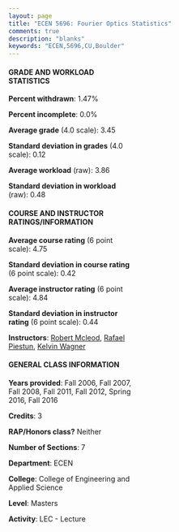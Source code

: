 ```yaml
---
layout: page
title: "ECEN 5696: Fourier Optics Statistics"
comments: true
description: "blanks"
keywords: "ECEN,5696,CU,Boulder"
---
```

<head>
<script src="https://ajax.googleapis.com/ajax/libs/jquery/2.1.3/jquery.min.js"></script>
<script src="https://dl.dropboxusercontent.com/s/pc42nxpaw1ea4o9/highcharts.js?dl=0"></script>
<!-- <script src="../assets/js/highcharts.js"></script> -->
<style type="text/css">@font-face {
	font-family: "Bebas Neue";
	src: url(https://www.filehosting.org/file/details/544349/BebasNeue Regular.otf) format("opentype");
	}
	h1.Bebas { 
		font-family: "Bebas Neue", Verdana, Tahoma;
	}
</style>
</head>
<body>
	<div id="container" style="float: right; width: 45%; height: 88%; margin-left: 2.5%; margin-right: 2.5%;"></div>
	<script language="JavaScript">
		$(document).ready(function() {
		var chart = {type: 'column'};
		var title = {text: 'Grade Distribution'};
		var xAxis = {categories: ['A','B','C','D','F'],crosshair: true};
		var yAxis = {min: 0,title: {text: 'Percentage'}};
		var tooltip = {headerFormat: '<center><b><span style="font-size:20px">{point.key}</span></b></center>',
		               pointFormat: '<td style="padding:0"><b>{point.y:.1f}%</b></td>',
		               footerFormat: '</table>',shared: true,useHTML: true};
		var plotOptions = {column: {pointPadding: 0.0,borderWidth: 0}};  
		var credits = {enabled: false};var series= [{name: 'Percent',data: [55.29,39.98,4.05,0.68,0.0,]}];
		var json = {};
		json.chart = chart;
		json.title = title;
		json.tooltip = tooltip;
		json.xAxis = xAxis;
		json.yAxis = yAxis;  
		json.series = series;
		json.plotOptions = plotOptions;  
		json.credits = credits;
		$('#container').highcharts(json);
	});
	</script>
</body>
			   
#### GRADE AND WORKLOAD STATISTICS

**Percent withdrawn**: 1.47%

**Percent incomplete**: 0.0%

**Average grade** (4.0 scale): 3.45

**Standard deviation in grades** (4.0 scale): 0.12

**Average workload** (raw): 3.86

**Standard deviation in workload** (raw): 0.48

#### COURSE AND INSTRUCTOR RATINGS/INFORMATION

**Average course rating** (6 point scale): 4.75

**Standard deviation in course rating** (6 point scale): 0.42

**Average instructor rating** (6 point scale): 4.84

**Standard deviation in instructor rating** (6 point scale): 0.44

**Instructors**: <a href='../../instructors/Robert_Mcleod'>Robert Mcleod</a>, <a href='../../instructors/Rafael_Piestun'>Rafael Piestun</a>, <a href='../../instructors/Kelvin_Wagner'>Kelvin Wagner</a>

#### GENERAL CLASS INFORMATION

**Years provided**: Fall 2006, Fall 2007, Fall 2008, Fall 2011, Fall 2012, Spring 2016, Fall 2016

**Credits**: 3

**RAP/Honors class?** Neither

**Number of Sections**: 7

**Department**: ECEN

**College**: College of Engineering and Applied Science

**Level**: Masters

**Activity**: LEC - Lecture
